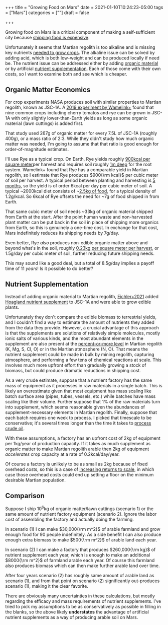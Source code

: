 +++
title = "Growing Food on Mars"
date = 2021-01-10T10:24:23-05:00
tags = ["Mars"]
categories = [""]
draft = false

+++

Growing food on Mars is a critical component of making a self-sufficient city because [shipping food is expensive](http://adamjermyn.com/posts/mars_scales/).

Unfortunately it seems that Martian regolith is too alkaline and is missing key nutrients [needed to grow crops](https://www.sciencedirect.com/science/article/abs/pii/S0019103520303845). The alkaline issue can be solved by adding acid, which is both low-weight and can be produced locally if need be. The nutrient issue can be addressed either by adding [organic material](https://www.degruyter.com/view/journals/opag/4/1/article-p509.xml?language=en) or by artificial [nutrient supplementation](https://www.sciencedirect.com/science/article/abs/pii/S0019103520303845). Each of those come with their own costs, so I want to examine both and see which is cheaper.

## Organic Matter Economics

For crop experiments NASA produces soil with similar properties to Martian regolith, known as JSC-1A. A [2019 experiment by Wamelink+](https://www.degruyter.com/view/journals/opag/4/1/article-p509.xml?language=en) found that nine common crops including cherry tomatos and rye can be grown in JSC-1A with only slightly lower-than-Earth yields as long as some organic material (lawn cuttings) is added first.

That study used 267g of organic matter for every 7.5L of JSC-1A (roughly 400g), or a mass ratio of 2:3. While they didn't study how much organic matter was needed, I'm going to assume that that ratio is good enough for order-of-magnitude estimates.

I'll use Rye as a typical crop. On Earth, Rye yields roughly [900kcal per square meter](http://www.gardeningplaces.com/articles/nutrition-per-hectare1.htm)per harvest and requires soil roughly [1m deep](https://soilandhealth.org/wp-content/uploads/01aglibrary/010139fieldcroproots/010139ch6.html) for the root system. Wamelink+ found that Rye has a comparable yield in Martian regolith, so I estimate that Rye produces $900{\rm kcal}$ per cubic meter of soil per harvest. A typical period between planting and harvesting is [5 months](https://www.growveg.com/plants/us-and-canada/how-to-grow-cereal-rye/), so the yield is of order 6kcal per day per cubic meter of soil. A typical ~2000kcal diet consists of ~[2.5kg of food](http://adamjermyn.com/posts/mars_scales/), for a typical density of 1.2g/kcal. So 6kcal of Rye offsets the need for ~7g of food shipped in from Earth.

That same cubic meter of soil needs ~33kg of organic material shipped from Earth at the start. After the point human waste and non-harvested plant matter can be put back in the soil in place of shipping more organics from Earth, so this is genuinely a one-time cost. In exchange for that cost, Mars indefinitely reduces its shipping needs by 7g/day.

Even better, Rye *also* produces non-edible organic matter above and beyond what's in the soil, roughly [0.23kg per square meter per harvest](https://lib.dr.iastate.edu/cgi/viewcontent.cgi?article=1044&context=agron_conf), or 1.5g/day per cubic meter of soil, further reducing future shipping needs.

This may sound like a good deal, but a total of 8.5g/day implies a payoff time of 11 *years*! Is it possible to do better?

## Nutrient Supplementation

Instead of adding organic material to Martian regolith, [Eichler+2021](https://www.sciencedirect.com/science/article/abs/pii/S0019103520303845) added [Hoagland nutrient supplement](https://en.wikipedia.org/wiki/Hoagland_solution) to JSC-1A and were able to grow edible plants.

Unfortunately they don't compare the edible biomass to terrestrial yields, and I couldn't find a way to estimate the amount of nutrients they added from the data they provide. However, a crucial advantage of this approach is that the supplements are solutions of relatively simple molecules, mostly ionic salts of various kinds, and the most abundant elements in the supplement are also present at the [percent-or-more level](https://en.wikipedia.org/wiki/Composition_of_Mars) in Martian regolith (K, Mg, S, Cl, O) or in the Martian atmosphere (N, O). That means the nutrient supplement could be made in bulk by mining regolith, capturing atmosphere, and performing a few tens of chemical reactions at scale. This involves much more upfront effort than gradually growing a stock of biomass, but could produce dramatic reductions in shipping cost.

As a very crude estimate, suppose that a nutrient factory has the same mass of equipment as it processes in raw materials in a single batch. This is likely an overestimate given that most equipment has mass scaling like batch surface area (pipes, tubes, vessels, etc.) while batches have mass scaling like their volume. Further suppose that 1% of the raw materials turn into supplement, which seems reasonable given the abundances of supplement-necessary elements in Martian regolith. Finally, suppose that each batch requires one week to process. I picked that timescale to be conservative; it's several times longer than the time it takes to [process crude oil](https://www.petro-online.com/news/analytical-instrumentation/11/breaking-news/how-long-does-it-take-to-produce-petrol/45321). 

With these assumptions, a factory has an upfront cost of 2kg of equipment per 1kg/year of production capacity. If it takes as much supplement as organic matter to make Martian regolith arable then 2kg of equipment *accelerates* crop capacity at a rate of 0.2kcal/day/year.

Of course a factory is unlikely to be as small as 2kg because of fixed overhead costs, so this is a case of [increasing returns to scale](http://adamjermyn.com/posts/alpha_beta/), in which case those overhead costs could end up setting a floor on the minimum desirable Martian population.

## Comparison

Suppose I ship $10^6$kg of organic matter/lawn cuttings (scenario 1) or the same amount of nutrient factory equipment (scenario 2). Ignore the labor cost of assembling the factory and actually doing the farming.

In scenario (1) I can make $30,000{\rm m^2}$ of arable farmland and grow enough food for 90 people indefinitely. As a side benefit I can also produce enough extra biomass to make $500{\rm m^2}$ of arable land each year.

In scenario (2) I can make a factory that produces $260,000{\rm kg}$ of nutrient supplement each year, which is enough to make an additional $8000{\rm m^2}$ of farmland arable each year. Of course this farmland also produces biomass which can then make further arable land over time.

After four years scenario (2) has roughly same amount of arable land as scenario (1), and from that point on scenario (2) significantly out-produces scenario (1), making it the clear favorite.

There are obviously many uncertainties in these calculations, but mostly regarding the efficacy and mass requirements of nutrient supplements. I've tried to pick my assumptions to be as conservatively as possible in filling in the blanks, so the above likely **understates** the advantage of artificial nutrient supplements as a way of producing arable soil on Mars.
